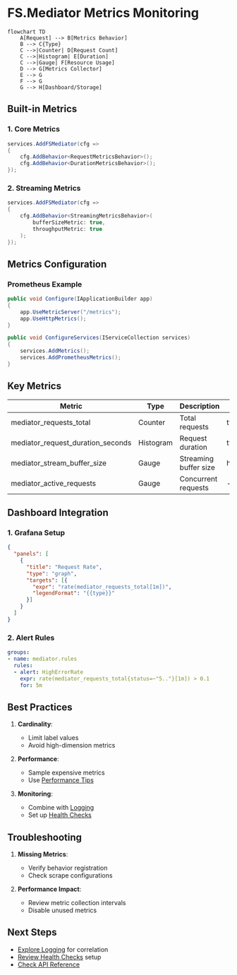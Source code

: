 # FS.Mediator Metrics Monitoring

```mermaid
flowchart TD
    A[Request] --> B[Metrics Behavior]
    B --> C{Type}
    C -->|Counter| D[Request Count]
    C -->|Histogram| E[Duration]
    C -->|Gauge| F[Resource Usage]
    D --> G[Metrics Collector]
    E --> G
    F --> G
    G --> H[Dashboard/Storage]
```

## Built-in Metrics

### 1. Core Metrics
```csharp
services.AddFSMediator(cfg => 
{
    cfg.AddBehavior<RequestMetricsBehavior>();
    cfg.AddBehavior<DurationMetricsBehavior>();
});
```

### 2. Streaming Metrics
```csharp
services.AddFSMediator(cfg =>
{
    cfg.AddBehavior<StreamingMetricsBehavior>(
        bufferSizeMetric: true,
        throughputMetric: true
    );
});
```

## Metrics Configuration

### Prometheus Example
```csharp
public void Configure(IApplicationBuilder app)
{
    app.UseMetricServer("/metrics");
    app.UseHttpMetrics();
}

public void ConfigureServices(IServiceCollection services)
{
    services.AddMetrics();
    services.AddPrometheusMetrics();
}
```

## Key Metrics

| Metric | Type | Description | Labels |
|--------|------|-------------|--------|
| mediator_requests_total | Counter | Total requests | type,status |
| mediator_request_duration_seconds | Histogram | Request duration | type |
| mediator_stream_buffer_size | Gauge | Streaming buffer size | handler |
| mediator_active_requests | Gauge | Concurrent requests | - |

## Dashboard Integration

### 1. Grafana Setup
```json
{
  "panels": [
    {
      "title": "Request Rate",
      "type": "graph",
      "targets": [{
        "expr": "rate(mediator_requests_total[1m])",
        "legendFormat": "{{type}}"
      }]
    }
  ]
}
```

### 2. Alert Rules
```yaml
groups:
- name: mediator.rules
  rules:
  - alert: HighErrorRate
    expr: rate(mediator_requests_total{status=~"5.."}[1m]) > 0.1
    for: 5m
```

## Best Practices

1. **Cardinality**:
   - Limit label values
   - Avoid high-dimension metrics

2. **Performance**:
   - Sample expensive metrics
   - Use [Performance Tips](../streaming/performance-tips.md)

3. **Monitoring**:
   - Combine with [Logging](../monitoring/logging.md)
   - Set up [Health Checks](../monitoring/health-checks.md)

## Troubleshooting

1. **Missing Metrics**:
   - Verify behavior registration
   - Check scrape configurations

2. **Performance Impact**:
   - Review metric collection intervals
   - Disable unused metrics

## Next Steps

- [Explore Logging](../monitoring/logging.md) for correlation
- [Review Health Checks](../monitoring/health-checks.md) setup
- [Check API Reference](../api-reference/configuration.md#metrics)